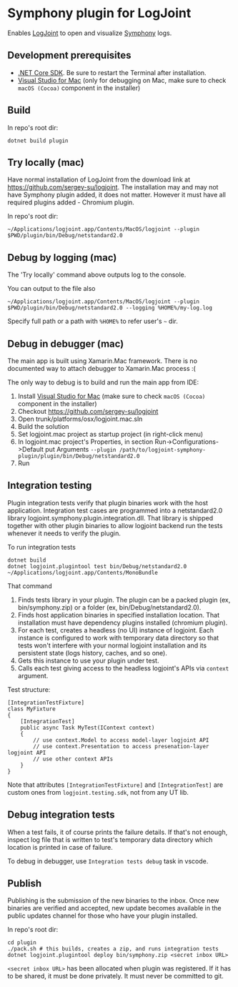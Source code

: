 # Symphony plugin for LogJoint

Enables [LogJoint](https://github.com/sergey-su/logjoint) to open and visualize [Symphony](https://symphony.com/) logs.

## Development prerequisites
- [.NET Core SDK](https://dotnet.microsoft.com/download). Be sure to restart the Terminal after installation.
- [Visual Studio for Mac](https://visualstudio.microsoft.com/vs/mac/) (only for debugging on Mac, make sure to check `macOS (Cocoa)` component in the installer)

## Build
In repo's root dir:
```
dotnet build plugin
```

## Try locally (mac)

Have normal installation of LogJoint from the download link at https://github.com/sergey-su/logjoint. The installation may and may not have Symphony plugin added, it does not matter. However it must have all required plugins added - Chromium plugin.

In repo's root dir:
```
~/Applications/logjoint.app/Contents/MacOS/logjoint --plugin $PWD/plugin/bin/Debug/netstandard2.0
```

## Debug by logging (mac)

The 'Try locally' command above outputs log to the console.

You can output to the file also
```
~/Applications/logjoint.app/Contents/MacOS/logjoint --plugin $PWD/plugin/bin/Debug/netstandard2.0 --logging %HOME%/my-log.log
```

Specify full path or a path with `%HOME%` to refer user's `~` dir.

## Debug in debugger (mac)

The main app is built using Xamarin.Mac framework. There is no documented way to attach debugger to Xamarin.Mac process :(

The only way to debug is to build and run the main app from IDE:
1. Install [Visual Studio for Mac](https://visualstudio.microsoft.com/vs/mac/) (make sure to check `macOS (Cocoa)` component in the installer)
2. Checkout https://github.com/sergey-su/logjoint
3. Open trunk/platforms/osx/logjoint.mac.sln
4. Build the solution
5. Set logjoint.mac project as startup project (in right-click menu)
6. In logjoint.mac project's Properties, in section Run->Configurations->Default put Arguments `--plugin /path/to/logjoint-symphony-plugin/plugin/bin/Debug/netstandard2.0`
7. Run

## Integration testing

Plugin integration tests verify that plugin binaries work with the host application. Integration test cases are programmed into a netstandard2.0 library logjoint.symphony.plugin.integration.dll. That library is shipped together with other plugin binaries to allow logjoint backend run the tests whenever it needs to verify the plugin.

To run integration tests
```
dotnet build
dotnet logjoint.plugintool test bin/Debug/netstandard2.0 ~/Applications/logjoint.app/Contents/MonoBundle
```

That command
1. Finds tests library in your plugin. The plugin can be a packed plugin (ex, bin/symphony.zip) or a folder (ex, bin/Debug/netstandard2.0).
2. Finds host application binaries in specified installation location. That installation must have dependency plugins installed (chromium plugin).
3. For each test, creates a headless (no UI) instance of logjoint. Each instance is configured to work with temporary data directory so that tests won't interfere with your normal logjoint installation and its persistent state (logs history, caches, and so one).
4. Gets this instance to use your plugin under test.
5. Calls each test giving access to the headless logjoint's APIs via `context` argument.

Test structure:
```
[IntegrationTestFixture]
class MyFixture
{
    [IntegrationTest]
    public async Task MyTest(IContext context)
    {
        // use context.Model to access model-layer logjoint API
        // use context.Presentation to access presenation-layer logjoint API
        // use other context APIs
    }
}
```

Note that attributes `[IntegrationTestFixture]` and `[IntegrationTest]` are custom ones from `logjoint.testing.sdk`, not from any UT lib.

## Debug integration tests

When a test fails, it of course prints the failure details. If that's not enough, inspect log file that is written to test's temporary data directory which location is printed in case of failure.

To debug in debugger, use `Integration tests debug` task in vscode.

## Publish

Publishing is the submission of the new binaries to the inbox. Once new binaries are verified and accepted, new update becomes available in the public updates channel for those who have your plugin installed.

In repo's root dir:
```
cd plugin
./pack.sh # this builds, creates a zip, and runs integration tests
dotnet logjoint.plugintool deploy bin/symphony.zip <secret inbox URL>
```

`<secret inbox URL>` has been allocated when plugin was registered. If it has to be shared, it must be done privately. It must never be committed to git.